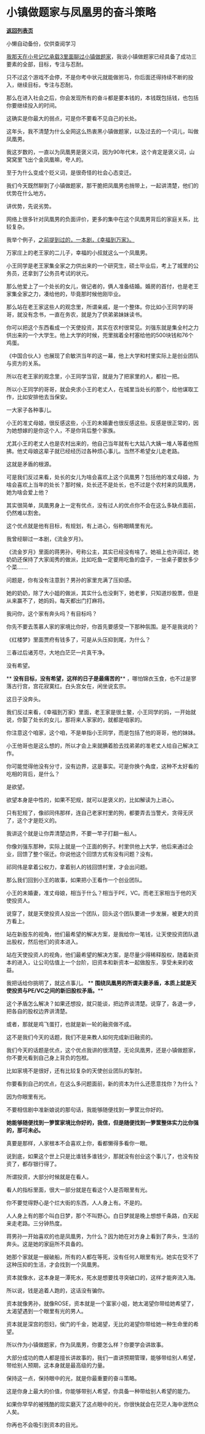 # 小镇做题家与凤凰男的奋斗策略

[**返回列表页**](/gzh/记忆承载)

小懒自动备份，仅供查阅学习

[我那天在小号记忆承载3里面聊过小镇做题家](http://mp.weixin.qq.com/s?__biz=MzU3NDc5Nzc0NQ==&mid=2247518990&idx=1&sn=b547c6a832b73854f8302c2662f43915&chksm=fd2e29d0ca59a0c67a2a965ce403c916a446ab6fcf76bcc792a749c6df07b66d65ca44453c3f&scene=21#wechat_redirect)，我说小镇做题家已经具备了成功三要素的全部，目标，专注与忍耐。  

  

只不过这个游戏不会停，不是你考中状元就能做驸马，你后面还得持续不断的投入，继续目标，专注与忍耐。  

  

那么在进入社会之后，你会发现所有的奋斗都是要本钱的，本钱既包括钱，也包括你要继续投入的时间。  

  

这确实是你最大的弱点，可是你不要看不见自己的长处。  

  

这年头，我不清楚为什么全网这么热衷黑小镇做题家，以及过去的一个词儿，叫做凤凰男。  

  

我这岁数的，一直以为凤凰男是褒义词，因为90年代末，这个肯定是褒义词，山窝窝里飞出个金凤凰嘛，夸人的。  

  

至于为什么变成个贬义词，是很奇怪的社会心态变迁。  

  

我们今天既然聊到了小镇做题家，那干脆把凤凰男也捎带上，一起讲清楚，他们的优势在什么地方。

  

讲优势，先说劣势。

  

网络上很多针对凤凰男的负面评价，更多的集中在这个凤凰男背后的家庭关系，比较复杂。

  

我举个例子，[之前提到过的，一本剧，《幸福到万家》。](http://mp.weixin.qq.com/s?__biz=MzU0MjYwNDU2Mw==&mid=2247507134&idx=1&sn=28f63cd60bba0a26949397f7c4cf7da6&chksm=fb1ab0c2cc6d39d432083ca8f9f3ac58191d9d512764dcfa60059f2de08c12b70f69b324f01f&scene=21#wechat_redirect)  

  

万家庄上的老王家的二儿子，幸福的小叔就这么一个凤凰男。

  

小王同学是老王家集全家之力供出来的一个研究生，硕士毕业后，考上了城里的公务员，还拿到了公务员考试的状元。

  

那么他爱上了一个处长的女儿，做记者的，俩人准备结婚。婚房的首付，也是老王家集全家之力，凑给他的，毕竟那时候他刚毕业。  

  

那么站在老王家这些人的观念里，所谓亲戚，是一个整体。你比如小王同学的哥哥，就没有念书，一直在务农，就是为了供弟弟妹妹读书。  

  

你可以把这个东西看成一个天使投资，其实在农村很常见。刘强东就是集全村之力供出来的一个大学生。他上大学的时候，兜里揣着全村塞给他的500块钱和76个鸡蛋。  

  

《中国合伙人》也展现了俞敏洪当年的这一幕，他上大学和村里实际上是创业团队与资方的关系。  

  

所以在老王家的观念里，小王同学当官，就是为了把家里的人，都拉一把。  

  

所以小王同学的哥哥，就会央求小王的老丈人，在城里当处长的那个，给他谋取工作，比如安排他去当保安。

  

一大家子各种事儿。  

  

小王的准丈母娘，很反感这些，小王的未婚妻也很反感这些。反感是很正常的，因为她想嫁的是你这个人，不是你背后整个家族。  

  

尤其小王的老丈人也是农村出来的，他自己当年就有七大姑八大姨一堆人等着他照拂。他丈母娘这辈子就已经经历过各种烦心事儿。当然不希望女儿走老路。

  

这就是矛盾的根源。

  

可是我们反过来看，处长的女儿为啥会喜欢上这个凤凰男？包括他的准丈母娘，为啥会喜欢上当年的处长？那时候，处长还不是处长，也不过是个农村来的凤凰男，她为啥会爱上他？  

  

其实很简单，凤凰男身上一定有优点，没有过人的优点你不会在这么多缺点面前，仍然难以割舍。  

  

这个优点就是他有目标，有规划，有上进心，俗称眼睛里有光。  

  

我曾经聊过一本剧，《流金岁月》。  

  

《流金岁月》里面的蒋男孙，号称公主，其实已经没有啥了。她祖上也许阔过，她奶奶还保持了大家闺秀的做派，比如吃鱼一定要用吃鱼的盘子，一张桌子要放多少个菜.......

  

问题是，你有没有注意到？男孙的家里充满了压抑感。

  

她的奶奶，除了大小姐的做派，其实什么也没剩下，她老爹，只知道炒股票，但是从来赢不了，她妈妈，每天都出门打麻将。  

  

我问你，这个家有奔头吗？有目标吗？

  

你先不要去羡慕人家的家境比你好，你首先要感受一下那种氛围。是不是我说的？

  

《红楼梦》里面贾府有钱多了，可是从头压抑到尾，为什么？  

  

三春过后诸芳尽，大地白茫茫一片真干净。

  

没有希望。  

  

 ** **没有目标，没有希望，这样的日子是最痛苦的**** ，哪怕锦衣玉食，也不过是寥落古行宫，宫花寂寞红。白头宫女在，闲坐说玄宗。

  

这日子没奔头。  

  

我们反过来看，《幸福到万家》里面，老王家是很土鳖，小王同学的妈，一开始就说，你娶了处长的女儿，那将来人家家的，就都是咱家的。  

  

你注意这个咱家，这个咱，不是单指小王同学，而是包括了他的哥哥，他的妹妹。

  

小王他哥也是这么想的，所以才会上来就腆着脸去找弟弟的准老丈人给自己解决工作。

  

你可能觉得他没有分寸，没有边界，这是事实。可是你换个角度，这种不太好看的吃相的背后，是什么？  

  

是欲望。

  

欲望本身是中性的，如果不犯规，就可以是褒义的，比如解读为上进心。  

  

只有犯规了，像祁同伟那样，连自己老家村里的狗，都要弄去当警犬，贪得无厌了，这个才是贬义的。

  

我讲这个就是让你弄清楚边界，不要一竿子打翻一船人。  

  

你像刘强东那种，实际上就是一个正面的例子。村里供他上大学，他后来通过企业，回馈了整个宿迁。你说他这个回馈方式有没有问题？没有。

  

祁同伟是拿着公权力，拿着别人的钱回馈村里，才会出问题。  

  

那么我们回到小王的故事，如果把小王看作一个创业团队。

  

小王的未婚妻，准丈母娘，相当于什么？相当于PE，VC。而老王家相当于他的天使投资人。

  

说穿了，就是天使投资人投出一个团队，回头这个团队要进一步发展，被更大的资方看上。

  

站在新股东的视角，他们最希望的解决方案，是我给你一笔钱，让天使投资团队退出股权，然后他们的资本进入。

  

站在天使投资人的视角，他们最希望的解决方案，是尽量少得稀释股权，随着新资本的进入，让公司估值上一个台阶，旧资本和新资本一起做股东，享受未来的收益。

  

我把话给你挑明了，就这点事儿。 ** **围绕凤凰男的所谓夫妻矛盾，本质上就是天使投资与PE/VC之间的新旧股权矛盾。****  

  

这个矛盾怎么解决？如果还想投，就只能谈，把边界谈清楚。说穿了，各退一步，把各自的股权边界讲清楚。  

  

或者，那就是鸡飞蛋打，也就是新一轮的融资做不成。

  

这不是我们今天的话题，我们不是来教人如何完成新旧融资的。  

  

我们今天的话题是优点，这个优点我讲的很清楚，无论凤凰男，还是小镇做题家，你不要光看到自己身上背负的包袱。  

  

比如家境不是很好，还有比较复杂的天使创业团队的掣肘。  

  

你要看到自己的优点，在这么多问题面前，新的资本为什么还愿意找你？为什么？  

  

因为你眼里有光。  

  

不要相信剧中准新娘说的那句话，我能够随便找到一箩筐比你好的。  

  

 **她能够随便找到一箩筐家境比你好的，我信，但是随便找到一箩筐整体实力比你强的，那可未必。**

  

真要是那样，人家根本不会喜欢上你，看都懒得多看你一眼。

  

说到底，如果这个世上只是比谁钱多谁钱少，那就没有创业这个事儿了，也没有投资了，都存银行得了。

  

所谓投资，大部分时候就是在看人。

  

看人的指标里面，很大一部分就是在看这个人是否眼里有光。  

  

你不要觉得野心是个烂大街的东西，人人身上有。不是的。  

  

人人身上有的那个叫白日梦，那个不叫野心。白日梦就是晚上想想千条路，白天起来走老路。三分钟热度。

  

蒋男孙一开始喜欢的也是凤凰男，为什么？因为她在对方身上看到了奔头，生活的奔头。这是她的家庭所不具备的。

  

她那个家就是一艘破船，所有的人都在等死，没有任何人眼里有光。她实在受不了这种压抑的生活，才会找到一个凤凰男。  

  

资本就像水，这本身是一潭死水，死水是想要找寻突破口的，这样才能奔流入海。  

  

所以说，钱是追着人跑的，这话没有骗你。  

  

资本就像男孙，就像ROSE，资本就是一个富家小姐，她太渴望你带给她希望了，太渴望遇到一个眼里有光的男人。

  

资本就是深宫的怨妇，侯门的千金，她渴望，无比的渴望你带给她一种生命里的希望。  

  

所以作为小镇做题家，作为凤凰男，你要怎么样？你要学会讲故事。

  

大部分成功的商人都是擅长讲故事的，我们一直讲预期管理，能够带给别人希望，带给别人预期，这本身就是最高级的力量。  

  

保持这一点，保持眼中的光，就是你最重要的奋斗策略。

  

这是你身上最大的价值，你能够带别人希望，你具备一种带给别人希望的能力。  

  

如果你早早的被残酷的现实磨灭了这点眼中的光，你很快就会在茫茫人海中泯然众人矣。

  

你再也不会吸引到资本的目光。


